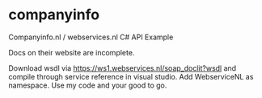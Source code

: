 # companyinfo
Companyinfo.nl / webservices.nl C# API Example

Docs on their website are incomplete.

Download wsdl via https://ws1.webservices.nl/soap_doclit?wsdl and compile through service reference in visual studio.
Add WebserviceNL as namespace. Use my code and your good to go.
